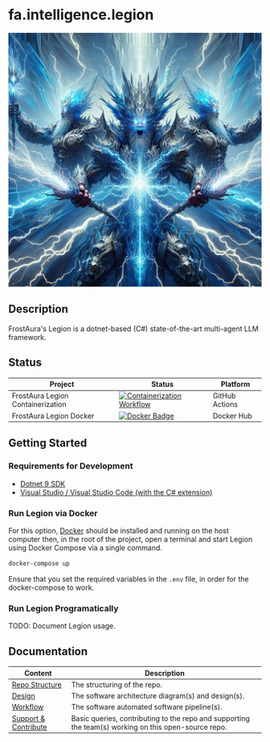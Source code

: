 # fa.intelligence.legion
![Picture of Legion](https://github.com/faGH/fa.intelligence.legion/blob/main/src/icon.JPG?raw=true)
## Description
FrostAura's Legion is a dotnet-based (C#) state-of-the-art multi-agent LLM framework.

## Status
| Project | Status | Platform
| --- | --- | --- |
| FrostAura Legion Containerization | [![Containerization Workflow](https://github.com/faGH/fa.intelligence.legion/actions/workflows/containerization_workflow.yml/badge.svg)](https://github.com/faGH/fa.intelligence.legion/actions/workflows/containerization_workflow.yml) | GitHub Actions
| FrostAura Legion Docker | [![Docker Badge](https://dockeri.co/image/frostaura/legion)](https://dockeri.co/image/frostaura/legion) | Docker Hub 

## Getting Started
### Requirements for Development
- [Dotnet 9 SDK](https://dotnet.microsoft.com/en-us/download/dotnet/9.0)
- [Visual Studio / Visual Studio Code (with the C# extension)](https://code.visualstudio.com)
### Run Legion via Docker
For this option, [Docker](https://docs.docker.com/get-docker/) should be installed and running on the host computer then, in the root of the project, open a terminal and start Legion using Docker Compose via a single command.
```bash
docker-compose up
```
Ensure that you set the required variables in the `.env` file, in order for the docker-compose to work.
### Run Legion Programatically
TODO: Document Legion usage.

## Documentation
| Content | Description
| -- | -- |
| [Repo Structure](.docs/repo_structure.md) | The structuring of the repo.
| [Design](.docs/design.md) | The software architecture diagram(s) and design(s).
| [Workflow](.docs/workflow.md) | The software automated software pipeline(s).
| [Support & Contribute](.docs/support_contribute.md) | Basic queries, contributing to the repo and supporting the team(s) working on this open-source repo.
